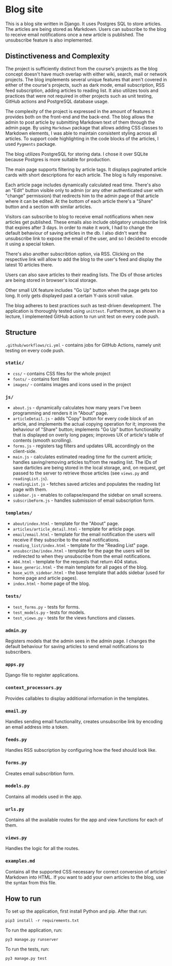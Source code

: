 # Blog site

This is a blog site written in Django. It uses Postgres SQL to store articles. The articles are being stored as Markdown. Users can subscribe to the blog to receive email notifications once a new article is published. The unsubscribe feature is also implemented.

## Distinctiveness and Complexity
The project is sufficiently distinct from the course's projects as the blog concept doesn't have much overlap with either wiki, search, mail or network projects. The blog implements several unique features that aren't covered in either of the course's projects, such as dark mode, email subscription, RSS feed subscription, adding articles to reading list. It also utilizes tools and practices that were not required in other projects such as unit testing, GitHub actions and PostgreSQL database usage.

The complexity of the project is expressed in the amount of features it provides both on the front-end and the back-end. The blog allows the admin to post article by submitting Markdown text of them through the admin page. By using `Markdown` package that allows adding CSS classes to Markdown elements, I was able to maintain consistent styling across all articles. To support code highlighting in the code blocks of the articles, I used `Pygments` package.

The blog utilizes PostgreSQL for storing data. I chose it over SQLite because Postgres is more suitable for production.

The main page supports filtering by article tags. It displays paginated article cards with short descriptions for each article. The blog is fully responsive.

Each article page includes dynamically calculated read time. There's also an "Edit" button visible only to admin (or any other authenticated user with "change" permission) that redirects him to the admin page of that article where it can be edited. At the bottom of each article there's a "Share" button and a section with similar articles.

Visitors can subscribe to blog to receive email notifications when new articles get published. These emails also include obligatory unsubscribe link that expires after 3 days. In order to make it work, I had to change the default behaviour of saving articles in the db. I also didn't want the unsubscribe link to expose the email of the user, and so I decided to encode it using a special token.

There's also another subscribtion option, via RSS. Clicking on the respective link will allow to add the blog to the user's feed and display the latest 10 articles there.

Users can also save articles to their reading lists. The IDs of those articles are being stored in browser's local storage.

Other small UX feature includes "Go Up" button when the page gets too long. It only gets displayed past a certain Y-axis scroll value.

The blog adheres to best practices such as test-driven development. The application is thoroughly tested using `unittest`. Furthermore, as shown in a lecture, I implemented GitHub action to run unit test on every code push.

## Structure

`.github/workflows/ci.yml` - contains jobs for GitHub Actions, namely unit testing on every code push.

### `static/`
- `css/` - contains CSS files for the whole project
- `fonts/` - contains font files
- `images/` - contains images and icons used in the project

### `js/`
- `about.js` - dynamically calculates how many years I've been programming and renders it in "About" page.
- `articleDetail.js` - adds "Copy" button for every code block of an article, and implements the actual copying operation for it; improves the behaviour of "Share" button; implements "Go Up" button functionality that is displayed on overly long pages; improves UX of article's table of contents (smooth scrolling).
- `forms.js` - registers tag filters and updates URL accordingly on the client-side.
- `main.js` - calculates estimated reading time for the current article; handles saving/removing articles to/from the reading list. The IDs of save darticles are being stored in the local storage, and, on request, get passed to the server to retrieve those articles (see `views.py` and `readingList.js`).
- `readingList.js` - fetches saved articles and populates the reading list page with them.
- `sidebar.js` - enables to collapse/expand the sidebar on small screens.
- `subscribeForm.js` - handles submission of email subscription form.

### `templates/`
- `about/index.html` - template for the "About" page.
- `articles/article_detail.html` - template for article page.
- `email/email.html` - template for the email notification the users will receive if they subscribe to the email notifications.
- `reading_list/index.html` - template for the "Reading List" page.
- `unsubscribe/index.html` - template for the page the users will be redirected to when they unsubscribe from the email notifications.
-  `404.html` - template for the requests that return 404 status.
- `base_generic.html` - the main template for all pages of the blog.
- `base_with_sidebar.html` - the base template that adds sidebar (used for home page and article pages).
- `index.html` - home page of the blog.

### `tests/`
- `test_forms.py` - tests for forms.
- `test_models.py` - tests for models.
- `test_views.py` - tests for the views functions and classes.

### `admin.py`
Registers models that the admin sees in the admin page. I changes the default behaviour for saving articles to send email notifications to subscribers.

### `apps.py`
Django file to register applications.

### `context_processors.py`
Provides callables to display additional information in the templates.

### `email.py`
Handles sending email functionality, creates unsubscribe link by encoding an email address into a token.

### `feeds.py`
Handles RSS subscription by configuring how the feed should look like.

### `forms.py`
Creates email subscribtion form.

### `models.py`
Contains all models used in the app.

### `urls.py`
Contains all the available routes for the app and view functions for each of them.

### `views.py`
Handles the logic for all the routes.

### `examples.md`
Contains all the supported CSS necessary for correct conversion of articles' Markdown into HTML. If you want to add your own articles to the blog, use the syntax from this file. 

## How to run
To set up the application, first install Python and pip. After that run:
```
pip3 install -r requirements.txt
```

To run the application, run:
```
py3 manage.py runserver
```

To run the tests, run:
```
py3 manage.py test
```
